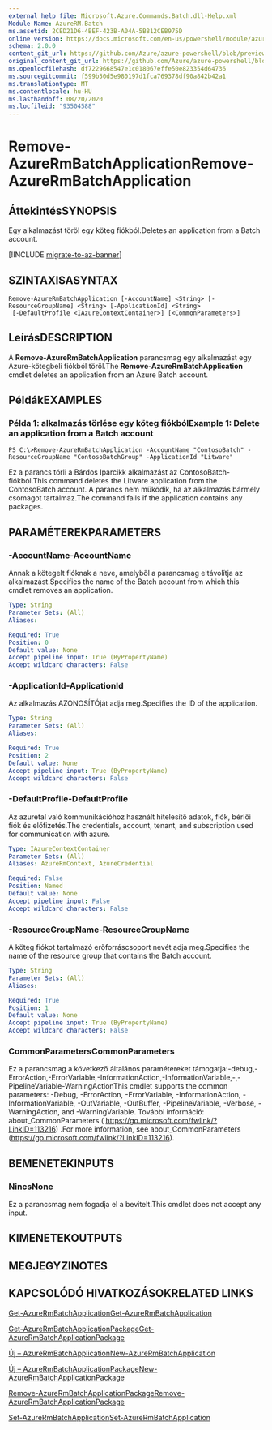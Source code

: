 ```yaml
---
external help file: Microsoft.Azure.Commands.Batch.dll-Help.xml
Module Name: AzureRM.Batch
ms.assetid: 2CED21D6-4BEF-423B-A04A-5B812CEB975D
online version: https://docs.microsoft.com/en-us/powershell/module/azurerm.batch/remove-azurermbatchapplication
schema: 2.0.0
content_git_url: https://github.com/Azure/azure-powershell/blob/preview/src/ResourceManager/AzureBatch/Commands.Batch/help/Remove-AzureRmBatchApplication.md
original_content_git_url: https://github.com/Azure/azure-powershell/blob/preview/src/ResourceManager/AzureBatch/Commands.Batch/help/Remove-AzureRmBatchApplication.md
ms.openlocfilehash: df7229668547e1c018067effe50e823354d64736
ms.sourcegitcommit: f599b50d5e980197d1fca769378df90a842b42a1
ms.translationtype: MT
ms.contentlocale: hu-HU
ms.lasthandoff: 08/20/2020
ms.locfileid: "93504588"
---
```

# <span data-ttu-id="b6496-101">Remove-AzureRmBatchApplication</span><span class="sxs-lookup"><span data-stu-id="b6496-101">Remove-AzureRmBatchApplication</span></span>

## <span data-ttu-id="b6496-102">Áttekintés</span><span class="sxs-lookup"><span data-stu-id="b6496-102">SYNOPSIS</span></span>
<span data-ttu-id="b6496-103">Egy alkalmazást töröl egy köteg fiókból.</span><span class="sxs-lookup"><span data-stu-id="b6496-103">Deletes an application from a Batch account.</span></span>

[!INCLUDE [migrate-to-az-banner](../../includes/migrate-to-az-banner.md)]

## <span data-ttu-id="b6496-104">SZINTAXISA</span><span class="sxs-lookup"><span data-stu-id="b6496-104">SYNTAX</span></span>

```
Remove-AzureRmBatchApplication [-AccountName] <String> [-ResourceGroupName] <String> [-ApplicationId] <String>
 [-DefaultProfile <IAzureContextContainer>] [<CommonParameters>]
```

## <span data-ttu-id="b6496-105">Leírás</span><span class="sxs-lookup"><span data-stu-id="b6496-105">DESCRIPTION</span></span>
<span data-ttu-id="b6496-106">A **Remove-AzureRmBatchApplication** parancsmag egy alkalmazást egy Azure-kötegbeli fiókból töröl.</span><span class="sxs-lookup"><span data-stu-id="b6496-106">The **Remove-AzureRmBatchApplication** cmdlet deletes an application from an Azure Batch account.</span></span>

## <span data-ttu-id="b6496-107">Példák</span><span class="sxs-lookup"><span data-stu-id="b6496-107">EXAMPLES</span></span>

### <span data-ttu-id="b6496-108">Példa 1: alkalmazás törlése egy köteg fiókból</span><span class="sxs-lookup"><span data-stu-id="b6496-108">Example 1: Delete an application from a Batch account</span></span>
```
PS C:\>Remove-AzureRmBatchApplication -AccountName "ContosoBatch" -ResourceGroupName "ContosoBatchGroup" -ApplicationId "Litware"
```

<span data-ttu-id="b6496-109">Ez a parancs törli a Bárdos Iparcikk alkalmazást az ContosoBatch-fiókból.</span><span class="sxs-lookup"><span data-stu-id="b6496-109">This command deletes the Litware application from the ContosoBatch account.</span></span>
<span data-ttu-id="b6496-110">A parancs nem működik, ha az alkalmazás bármely csomagot tartalmaz.</span><span class="sxs-lookup"><span data-stu-id="b6496-110">The command fails if the application contains any packages.</span></span>

## <span data-ttu-id="b6496-111">PARAMÉTEREK</span><span class="sxs-lookup"><span data-stu-id="b6496-111">PARAMETERS</span></span>

### <span data-ttu-id="b6496-112">-AccountName</span><span class="sxs-lookup"><span data-stu-id="b6496-112">-AccountName</span></span>
<span data-ttu-id="b6496-113">Annak a kötegelt fióknak a neve, amelyből a parancsmag eltávolítja az alkalmazást.</span><span class="sxs-lookup"><span data-stu-id="b6496-113">Specifies the name of the Batch account from which this cmdlet removes an application.</span></span>

```yaml
Type: String
Parameter Sets: (All)
Aliases: 

Required: True
Position: 0
Default value: None
Accept pipeline input: True (ByPropertyName)
Accept wildcard characters: False
```

### <span data-ttu-id="b6496-114">-ApplicationId</span><span class="sxs-lookup"><span data-stu-id="b6496-114">-ApplicationId</span></span>
<span data-ttu-id="b6496-115">Az alkalmazás AZONOSÍTÓját adja meg.</span><span class="sxs-lookup"><span data-stu-id="b6496-115">Specifies the ID of the application.</span></span>

```yaml
Type: String
Parameter Sets: (All)
Aliases: 

Required: True
Position: 2
Default value: None
Accept pipeline input: True (ByPropertyName)
Accept wildcard characters: False
```

### <span data-ttu-id="b6496-116">-DefaultProfile</span><span class="sxs-lookup"><span data-stu-id="b6496-116">-DefaultProfile</span></span>
<span data-ttu-id="b6496-117">Az azuretal való kommunikációhoz használt hitelesítő adatok, fiók, bérlői fiók és előfizetés.</span><span class="sxs-lookup"><span data-stu-id="b6496-117">The credentials, account, tenant, and subscription used for communication with azure.</span></span>

```yaml
Type: IAzureContextContainer
Parameter Sets: (All)
Aliases: AzureRmContext, AzureCredential

Required: False
Position: Named
Default value: None
Accept pipeline input: False
Accept wildcard characters: False
```

### <span data-ttu-id="b6496-118">-ResourceGroupName</span><span class="sxs-lookup"><span data-stu-id="b6496-118">-ResourceGroupName</span></span>
<span data-ttu-id="b6496-119">A köteg fiókot tartalmazó erőforráscsoport nevét adja meg.</span><span class="sxs-lookup"><span data-stu-id="b6496-119">Specifies the name of the resource group that contains the Batch account.</span></span>

```yaml
Type: String
Parameter Sets: (All)
Aliases: 

Required: True
Position: 1
Default value: None
Accept pipeline input: True (ByPropertyName)
Accept wildcard characters: False
```

### <span data-ttu-id="b6496-120">CommonParameters</span><span class="sxs-lookup"><span data-stu-id="b6496-120">CommonParameters</span></span>
<span data-ttu-id="b6496-121">Ez a parancsmag a következő általános paramétereket támogatja:-debug,-ErrorAction,-ErrorVariable,-InformationAction,-InformationVariable,-,-PipelineVariable-WarningAction</span><span class="sxs-lookup"><span data-stu-id="b6496-121">This cmdlet supports the common parameters: -Debug, -ErrorAction, -ErrorVariable, -InformationAction, -InformationVariable, -OutVariable, -OutBuffer, -PipelineVariable, -Verbose, -WarningAction, and -WarningVariable.</span></span> <span data-ttu-id="b6496-122">További információ: about_CommonParameters ( https://go.microsoft.com/fwlink/?LinkID=113216) .</span><span class="sxs-lookup"><span data-stu-id="b6496-122">For more information, see about_CommonParameters (https://go.microsoft.com/fwlink/?LinkID=113216).</span></span>

## <span data-ttu-id="b6496-123">BEMENETEK</span><span class="sxs-lookup"><span data-stu-id="b6496-123">INPUTS</span></span>

### <span data-ttu-id="b6496-124">Nincs</span><span class="sxs-lookup"><span data-stu-id="b6496-124">None</span></span>
<span data-ttu-id="b6496-125">Ez a parancsmag nem fogadja el a bevitelt.</span><span class="sxs-lookup"><span data-stu-id="b6496-125">This cmdlet does not accept any input.</span></span>

## <span data-ttu-id="b6496-126">KIMENETEK</span><span class="sxs-lookup"><span data-stu-id="b6496-126">OUTPUTS</span></span>

## <span data-ttu-id="b6496-127">MEGJEGYZI</span><span class="sxs-lookup"><span data-stu-id="b6496-127">NOTES</span></span>

## <span data-ttu-id="b6496-128">KAPCSOLÓDÓ HIVATKOZÁSOK</span><span class="sxs-lookup"><span data-stu-id="b6496-128">RELATED LINKS</span></span>

[<span data-ttu-id="b6496-129">Get-AzureRmBatchApplication</span><span class="sxs-lookup"><span data-stu-id="b6496-129">Get-AzureRmBatchApplication</span></span>](./Get-AzureRmBatchApplication.md)

[<span data-ttu-id="b6496-130">Get-AzureRmBatchApplicationPackage</span><span class="sxs-lookup"><span data-stu-id="b6496-130">Get-AzureRmBatchApplicationPackage</span></span>](./Get-AzureRmBatchApplicationPackage.md)

[<span data-ttu-id="b6496-131">Új – AzureRmBatchApplication</span><span class="sxs-lookup"><span data-stu-id="b6496-131">New-AzureRmBatchApplication</span></span>](./New-AzureRmBatchApplication.md)

[<span data-ttu-id="b6496-132">Új – AzureRmBatchApplicationPackage</span><span class="sxs-lookup"><span data-stu-id="b6496-132">New-AzureRmBatchApplicationPackage</span></span>](./New-AzureRmBatchApplicationPackage.md)

[<span data-ttu-id="b6496-133">Remove-AzureRmBatchApplicationPackage</span><span class="sxs-lookup"><span data-stu-id="b6496-133">Remove-AzureRmBatchApplicationPackage</span></span>](./Remove-AzureRmBatchApplicationPackage.md)

[<span data-ttu-id="b6496-134">Set-AzureRmBatchApplication</span><span class="sxs-lookup"><span data-stu-id="b6496-134">Set-AzureRmBatchApplication</span></span>](./Set-AzureRmBatchApplication.md)



